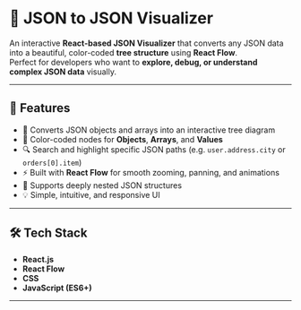 # 🌳 JSON to JSON Visualizer

An interactive **React-based JSON Visualizer** that converts any JSON data into a beautiful, color-coded **tree structure** using **React Flow**.  
Perfect for developers who want to **explore, debug, or understand complex JSON data** visually.

---

## 🚀 Features

- 📂 Converts JSON objects and arrays into an interactive tree diagram  
- 🎨 Color-coded nodes for **Objects**, **Arrays**, and **Values**  
- 🔍 Search and highlight specific JSON paths (e.g. `user.address.city` or `orders[0].item`)  
- ⚡ Built with **React Flow** for smooth zooming, panning, and animations  
- 🧠 Supports deeply nested JSON structures  
- 💡 Simple, intuitive, and responsive UI  

---

## 🛠️ Tech Stack

- **React.js**
- **React Flow**
- **CSS**
- **JavaScript (ES6+)**

---
